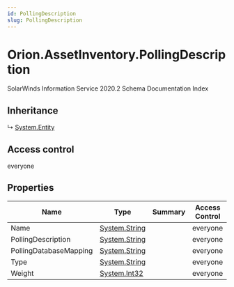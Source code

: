 ```yaml
---
id: PollingDescription
slug: PollingDescription
---
```


# Orion.AssetInventory.PollingDescription

SolarWinds Information Service 2020.2 Schema Documentation Index

## Inheritance

↳ [System.Entity](./../System/Entity)

## Access control

everyone

## Properties

| Name | Type | Summary | Access Control |
| ------ | ------ | ------ | ------ |
| Name | [System.String](https://docs.microsoft.com/en-us/dotnet/api/system.string) |  | everyone |
| PollingDescription | [System.String](https://docs.microsoft.com/en-us/dotnet/api/system.string) |  | everyone |
| PollingDatabaseMapping | [System.String](https://docs.microsoft.com/en-us/dotnet/api/system.string) |  | everyone |
| Type | [System.String](https://docs.microsoft.com/en-us/dotnet/api/system.string) |  | everyone |
| Weight | [System.Int32](https://docs.microsoft.com/en-us/dotnet/api/system.int32) |  | everyone |

